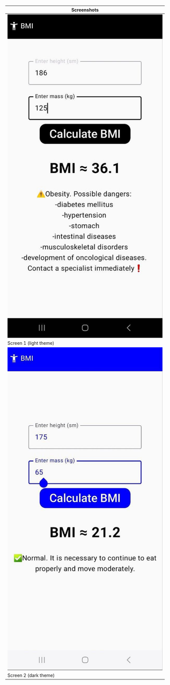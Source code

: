 | Screenshots   |
|---------------|
| ![Screen 1](appScreenshots/photo_1.jpg) |
| Screen 1  (light theme) |
| ![Screen 2](appScreenshots/photo_2.jpg) |
| Screen 2  (dark theme) |